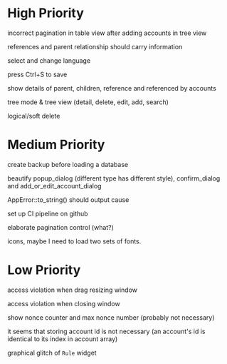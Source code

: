 # High Priority

incorrect pagination in table view after adding accounts in tree view

references and parent relationship should carry information

select and change language

press Ctrl+S to save

show details of parent, children, reference and referenced by accounts

tree mode & tree view (detail, delete, edit, add, search)

logical/soft delete

# Medium Priority

create backup before loading a database

beautify popup_dialog (different type has different style), confirm_dialog and add_or_edit_account_dialog

AppError::to_string() should output cause

set up CI pipeline on github

elaborate pagination control (what?)

icons, maybe I need to load two sets of fonts.

# Low Priority

access violation when drag resizing window

access violation when closing window

show nonce counter and max nonce number (probably not necessary)

it seems that storing account id is not necessary (an account's id is identical to its index in account array)

graphical glitch of `Rule` widget
